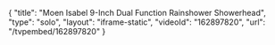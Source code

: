 {
    "title": "Moen Isabel 9-Inch Dual Function Rainshower Showerhead",
    "type": "solo",
    "layout": "iframe-static",
    "videoId": "162897820",
    "url": "\/tvpembed\/162897820"
}